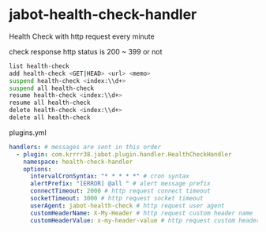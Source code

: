 # jabot-health-check-handler

Health Check with http request every minute

check response http status is 200 ~ 399 or not

```sh
list health-check
add health-check <GET|HEAD> <url> <memo>
suspend health-check <index:\\d+>
suspend all health-check
resume health-check <index:\\d+>
resume all health-check
delete health-check <index:\\d+>
delete all health-check
```

plugins.yml
```yml
handlers: # messages are sent in this order
  - plugin: com.krrrr38.jabot.plugin.handler.HealthCheckHandler
    namespace: health-check-handler
    options:
      intervalCronSyntax: "* * * * *" # cron syntax
      alertPrefix: "[ERROR] @all " # alert message prefix
      connectTimeout: 2000 # http request connect timeout
      socketTimeout: 3000 # http request socket timeout
      userAgent: jabot-health-check # http request user agent
      customHeaderName: X-My-Header # http request custom header name
      customHeaderValue: x-my-header-value # http request custom header value
```
